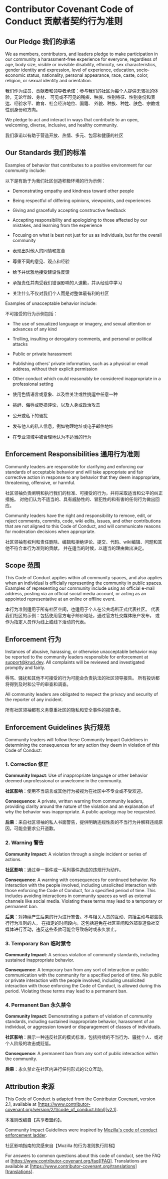 
# Contributor Covenant Code of Conduct 贡献者契约行为准则

## Our Pledge 我们的承诺

We as members, contributors, and leaders pledge to make participation in our
community a harassment-free experience for everyone, regardless of age, body
size, visible or invisible disability, ethnicity, sex characteristics, gender
identity and expression, level of experience, education, socio-economic status,
nationality, personal appearance, race, caste, color, religion, or sexual
identity and orientation.

我们作为成员、贡献者和领导者承诺：参与我们的社区为每个人提供无骚扰的体验，无论年龄、身材、
可见或不可见的残疾、种族、性别特征、性别身份和表达、经验水平、教育、社会经济地位、国籍、
外貌、种族、种姓、肤色、宗教或性别身份和方向。

We pledge to act and interact in ways that contribute to an open, welcoming,
diverse, inclusive, and healthy community.

我们承诺以有助于营造开放、热情、多元、包容和健康的社区

## Our Standards 我们的标准

Examples of behavior that contributes to a positive environment for our
community include:

以下是有助于为我们社区创造积极环境的行为示例：

* Demonstrating empathy and kindness toward other people
* Being respectful of differing opinions, viewpoints, and experiences
* Giving and gracefully accepting constructive feedback
* Accepting responsibility and apologizing to those affected by our mistakes,
  and learning from the experience
* Focusing on what is best not just for us as individuals, but for the overall
  community

* 表现出对他人的同情和友善
* 尊重不同的意见、观点和经验
* 给予并优雅地接受建设性反馈
* 承担责任并向受我们错误影响的人道歉，并从经验中学习
* 关注什么不仅对我们个人而是对整体最有利的社区

Examples of unacceptable behavior include:

不可接受的行为示例包括：

* The use of sexualized language or imagery, and sexual attention or advances of
  any kind
* Trolling, insulting or derogatory comments, and personal or political attacks
* Public or private harassment
* Publishing others' private information, such as a physical or email address,
  without their explicit permission
* Other conduct which could reasonably be considered inappropriate in a
  professional setting

* 使用色情语言或意象、以及性关注或性挑逗中任意一种
* 挑衅、侮辱或贬损评论，以及人身或政治攻击
* 公开或私下的骚扰
* 发布他人的私人信息，例如物理地址或电子邮件地址
* 在专业领域中被合理地认为不适当的行为

## Enforcement Responsibilities 通用行为准则

Community leaders are responsible for clarifying and enforcing our standards of
acceptable behavior and will take appropriate and fair corrective action in
response to any behavior that they deem inappropriate, threatening, offensive,
or harmful.

社区领袖负责阐明和执行我们的标准、可接受的行为，并将采取适当和公平的纠正措施。
对他们认为不适当的、具有威胁性的、冒犯性的和有害的任何行为做出回应。

Community leaders have the right and responsibility to remove, edit, or reject
comments, commits, code, wiki edits, issues, and other contributions that are
not aligned to this Code of Conduct, and will communicate reasons for moderation
decisions when appropriate.

社区领袖有权利和责任删除、编辑和拒绝评论、提交、代码、wiki编辑、问题和其他不符合本行为准则的贡献，
并在适当的时候，以适当的理由做出决定。

## Scope 范围

This Code of Conduct applies within all community spaces, and also applies when
an individual is officially representing the community in public spaces.
Examples of representing our community include using an official e-mail address,
posting via an official social media account, or acting as an appointed
representative at an online or offline event.

本行为准则适用于所有社区空间，也适用于个人在公共场所正式代表社区。
代表我们社区的示例：包括使用官方电子邮价地址，通过官方社交媒体账户发布，
或作为指定人员作为线上或线下活动的代表。

## Enforcement 行为

Instances of abusive, harassing, or otherwise unacceptable behavior may be
reported to the community leaders responsible for enforcement at
[support@krud.dev][contact].
All complaints will be reviewed and investigated promptly and fairly.

辱骂、骚扰和其他不可接受的行为可能会负责执法的社区领导报告。
所有投诉都将得到及时和公平的审查和调查。

All community leaders are obligated to respect the privacy and security of the
reporter of any incident.

所有社区领袖都有义务尊重社区的隐私和安全事件的报告者。

## Enforcement Guidelines 执行规范

Community leaders will follow these Community Impact Guidelines in determining
the consequences for any action they deem in violation of this Code of Conduct:

### 1. Correction 修正

**Community Impact**: Use of inappropriate language or other behavior deemed
unprofessional or unwelcome in the community.

**社区影响**：使用不当语言或其他行为被视为在社区中不专业或不受欢迎。

**Consequence**: A private, written warning from community leaders, providing
clarity around the nature of the violation and an explanation of why the
behavior was inappropriate. A public apology may be requested.

**后果**：来自社区领袖的私人书面警告，提供明确违规性质的不当行为并解释违规原因，可能会要求公开道歉。

### 2. Warning 警告

**Community Impact**: A violation through a single incident or series of
actions.

**社区影响**：通过单一事件或一系列事件造成的违规行为动作。

**Consequence**: A warning with consequences for continued behavior. No
interaction with the people involved, including unsolicited interaction with
those enforcing the Code of Conduct, for a specified period of time. This
includes avoiding interactions in community spaces as well as external channels
like social media. Violating these terms may lead to a temporary or permanent
ban.

**后果**：对持续产生后果的行为进行警告。不与相关人员的互动、包括主动与那些执行行为准则的人，
在指定的时间段内。这包括避免在社区空间和外部渠道像社交媒体进行互动，违反这些条款可能会导致临时或永久禁止。

### 3. Temporary Ban 临时禁令

**Community Impact**: A serious violation of community standards, including
sustained inappropriate behavior.

**Consequence**: A temporary ban from any sort of interaction or public
communication with the community for a specified period of time. No public or
private interaction with the people involved, including unsolicited interaction
with those enforcing the Code of Conduct, is allowed during this period.
Violating these terms may lead to a permanent ban.

### 4. Permanent Ban 永久禁令

**Community Impact**: Demonstrating a pattern of violation of community
standards, including sustained inappropriate behavior, harassment of an
individual, or aggression toward or disparagement of classes of individuals.

**社区影响**：展示一种违反社区的模式标准，包括持续的不当行为、骚扰个人、或对个人阶级的攻击或贬低。

**Consequence**: A permanent ban from any sort of public interaction within the
community.

**后果**：永久禁止在社区内进行任何形式的公众互动。

## Attribution 来源

This Code of Conduct is adapted from the [Contributor Covenant][homepage],
version 2.1, available at
[https://www.contributor-covenant.org/version/2/1/code_of_conduct.html][v2.1].

本准则改编自【共享者盟约】。

Community Impact Guidelines were inspired by
[Mozilla's code of conduct enforcement ladder][Mozilla CoC].

社区影响指南的灵感来自【Mozilla 的行为准则执行阶梯】

For answers to common questions about this code of conduct, see the FAQ at
[https://www.contributor-covenant.org/faq][FAQ]. Translations are available at
[https://www.contributor-covenant.org/translations][translations].

[contact]: mailto:support@krud.dev?subject=Code%20of%20Conduct
[homepage]: https://www.contributor-covenant.org
[v2.1]: https://www.contributor-covenant.org/version/2/1/code_of_conduct.html
[Mozilla CoC]: https://github.com/mozilla/diversity
[FAQ]: https://www.contributor-covenant.org/faq
[translations]: https://www.contributor-covenant.org/translations

